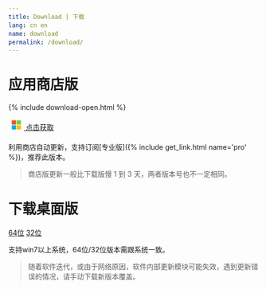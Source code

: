 ```yaml
---
title: Download | 下载
lang: cn en
name: download
permalink: /download/
---
```


# 应用商店版

{% include download-open.html %}

<div style="margin: 20px 0px;" class="dl-link">
	<a id="store-link" href="https://www.microsoft.com/store/apps/9pfn5k6qxt46">
		<img src="/img/ms-logo.png" style="height: 20px;
    margin: -3px 5px 0 6px;">
    	<span class="m-color">点击获取</span>
	</a>
</div>

利用商店自动更新，支持订阅[专业版]({% include get_link.html name='pro' %})，推荐此版本。

> 商店版更新一般比下载版慢 1 到 3 天，两者版本号也不一定相同。


# 下载桌面版

<div style="margin: 10px 0;" class="dl-link">
	<a class="m-color" href="/bin/OneQuick.{{site.stable-version}}.x64.zip" onclick="ga('send', 'event', 'download', 'desktop', 'x64');">64位</a>
	<a class="m-color" href="/bin/OneQuick.{{site.stable-version}}.x86.zip" onclick="ga('send', 'event', 'download', 'desktop', 'x86');">32位</a>
</div>

支持win7以上系统，64位/32位版本需跟系统一致。

> 随着软件迭代，或由于网络原因，软件内部更新模块可能失效，遇到更新错误的情况，请手动下载新版本覆盖。
